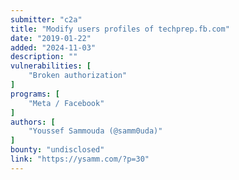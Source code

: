 ```yaml
---
submitter: "c2a"
title: "Modify users profiles of techprep.fb.com"
date: "2019-01-22"
added: "2024-11-03"
description: ""
vulnerabilities: [
    "Broken authorization"
]
programs: [
    "Meta / Facebook"
]
authors: [
    "Youssef Sammouda (@samm0uda)"
]
bounty: "undisclosed"
link: "https://ysamm.com/?p=30"
---
```




